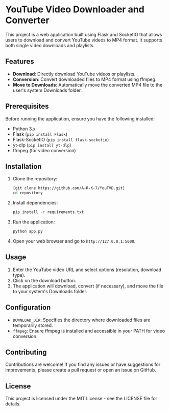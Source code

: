 # YouTube Video Downloader and Converter

This project is a web application built using Flask and SocketIO that allows users to download and convert YouTube videos to MP4 format. It supports both single video downloads and playlists.

## Features

- **Download**: Directly download YouTube videos or playlists.
- **Conversion**: Convert downloaded files to MP4 format using ffmpeg.
- **Move to Downloads**: Automatically move the converted MP4 file to the user's system Downloads folder.

## Prerequisites

Before running the application, ensure you have the following installed:

- Python 3.x
- Flask (`pip install Flask`)
- Flask-SocketIO (`pip install flask-socketio`)
- yt-dlp (`pip install yt-dlp`)
- ffmpeg (for video conversion)

## Installation

1. Clone the repository:

   ```bash
   [git clone https://github.com/A-R-K-7/YouTVD.git]
   cd repository
   ```

2. Install dependencies:

   ```bash
   pip install -r requirements.txt
   ```

3. Run the application:

   ```bash
   python app.py
   ```

4. Open your web browser and go to `http://127.0.0.1:5000`.

## Usage

1. Enter the YouTube video URL and select options (resolution, download type).
2. Click on the download button.
3. The application will download, convert (if necessary), and move the file to your system's Downloads folder.

## Configuration

- `DOWNLOAD_DIR`: Specifies the directory where downloaded files are temporarily stored.
- `ffmpeg`: Ensure ffmpeg is installed and accessible in your PATH for video conversion.

## Contributing

Contributions are welcome! If you find any issues or have suggestions for improvements, please create a pull request or open an issue on GitHub.

## License

This project is licensed under the MIT License - see the LICENSE file for details.
